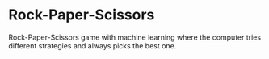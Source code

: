 # Rock-Paper-Scissors
Rock-Paper-Scissors game with machine learning where the computer tries different strategies and always picks the best one.
